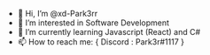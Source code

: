 - 👋 Hi, I’m @xd-Park3rr
- 👀 I’m interested in Software Development
- 🌱 I’m currently learning Javascript (React) and C#
- 📫 How to reach me: {
       Discord : Park3r#1117
       }

<!---
xd-Park3rr/xd-Park3rr is a ✨ special ✨ repository because its `README.md` (this file) appears on your GitHub profile.
You can click the Preview link to take a look at your changes.
--->
